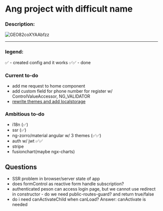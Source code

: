 # Ang project with difficult name

### Description:

![GEO82coXYAAbfzz](https://github.com/MarikaKonturova/rmort-18anf-tickstrp/assets/69147255/630a8453-ba74-401a-94f9-37bb9b13dcc6)

---

### legend:

✅️ - created config and it works
✅️✅️ - done

### Current to-do
- add me request to home component
- add custom field for phone number for register w/ ControlValueAccessor, NG_VALIDATOR
- [rewrite themes and add localstorage](https://sevriukovmk.medium.com/custom-angular-material-multiple-themes-dd7cb31f835)

### Ambitious to-do

- i18n (✅️)
- ssr (✅️)
- ng-zorro/material angular w/ 3 themes (✅️✅️)
- auth w/ jwt ✅️✅️
- stripe
- fusionchart(maybe ngx-charts)

## Questions
- SSR problem in browser/server state of app
- does formControl as reactive form handle subscription?
- authenticated peson can access login page, but we cannot use redirect in constructor - do we need public-routes-guard? and return true/false
- do i need canActivateChild when canLoad? Answer: canActivate is needed
